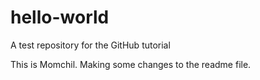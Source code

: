 # hello-world
A test repository for the GitHub tutorial

This is Momchil. Making some changes to the readme file. 
